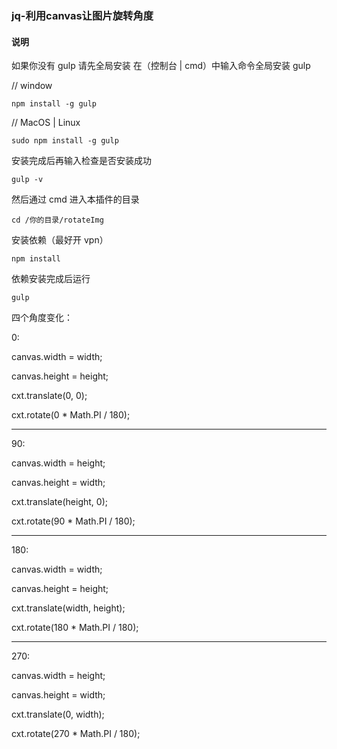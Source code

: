 ### jq-利用canvas让图片旋转角度

#### 说明

如果你没有 gulp 请先全局安装
在（控制台 | cmd）中输入命令全局安装 gulp

// window

`npm install -g gulp`

// MacOS | Linux

`sudo npm install -g gulp`

安装完成后再输入检查是否安装成功

`gulp -v`

然后通过 cmd 进入本插件的目录

`cd /你的目录/rotateImg`

安装依赖（最好开 vpn）

`npm install`

依赖安装完成后运行

`gulp`

四个角度变化：

0:

canvas.width = width;

canvas.height = height;

cxt.translate(0, 0);

cxt.rotate(0 * Math.PI / 180);

----

90:

canvas.width = height;

canvas.height = width;

cxt.translate(height, 0);

cxt.rotate(90 * Math.PI / 180);

----

180:

canvas.width = width;

canvas.height = height;

cxt.translate(width, height);

cxt.rotate(180 * Math.PI / 180);

----

270:

canvas.width = height;

canvas.height = width;

cxt.translate(0, width);

cxt.rotate(270 * Math.PI / 180);